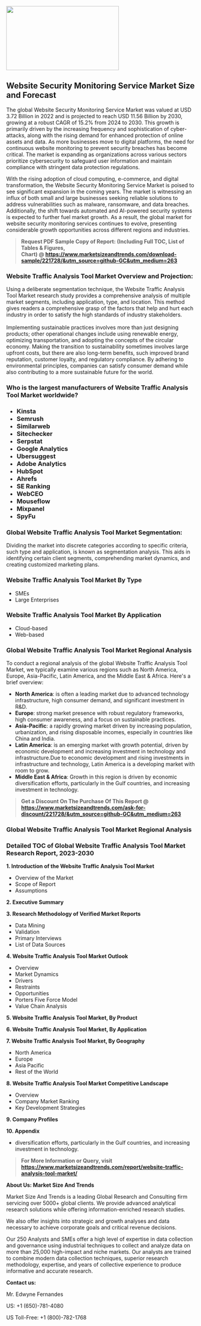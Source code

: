 <p><img class="alignnone size-medium wp-image-20088" src="https://ffe5etoiles.com/wp-content/uploads/2024/12/MST1-300x171.png" alt="" width="300" height="171" /></p><h2>Website Security Monitoring Service Market Size and Forecast</h2><p>The global Website Security Monitoring Service Market was valued at USD 3.72 Billion in 2022 and is projected to reach USD 11.56 Billion by 2030, growing at a robust CAGR of 15.2% from 2024 to 2030. This growth is primarily driven by the increasing frequency and sophistication of cyber-attacks, along with the rising demand for enhanced protection of online assets and data. As more businesses move to digital platforms, the need for continuous website monitoring to prevent security breaches has become critical. The market is expanding as organizations across various sectors prioritize cybersecurity to safeguard user information and maintain compliance with stringent data protection regulations.</p><p>With the rising adoption of cloud computing, e-commerce, and digital transformation, the Website Security Monitoring Service Market is poised to see significant expansion in the coming years. The market is witnessing an influx of both small and large businesses seeking reliable solutions to address vulnerabilities such as malware, ransomware, and data breaches. Additionally, the shift towards automated and AI-powered security systems is expected to further fuel market growth. As a result, the global market for website security monitoring services continues to evolve, presenting considerable growth opportunities across different regions and industries.</p></p><blockquote id="" class=""><strong>Request PDF Sample Copy of Report: (Including Full TOC, List of Tables &amp; Figures, Chart)&nbsp;@&nbsp;<strong><a href="https://www.marketsizeandtrends.com/download-sample/221728/&utm_source=github-GC&utm_medium=263" target="_blank">https://www.marketsizeandtrends.com/download-sample/221728/&utm_source=github-GC&utm_medium=263</a></strong></strong></blockquote><h3 id="" class="">Website Traffic Analysis Tool Market&nbsp;Overview and Projection:</h3><p id="" class="">Using a deliberate segmentation technique, the Website Traffic Analysis Tool Market research study provides a comprehensive analysis of multiple market segments, including application, type, and location. This method gives readers a comprehensive grasp of the factors that help and hurt each industry in order to satisfy the high standards of industry stakeholders. <br /> <br />Implementing sustainable practices involves more than just designing products; other operational changes include using renewable energy, optimizing transportation, and adopting the concepts of the circular economy. Making the transition to sustainability sometimes involves large upfront costs, but there are also long-term benefits, such improved brand reputation, customer loyalty, and regulatory compliance. By adhering to environmental principles, companies can satisfy consumer demand while also contributing to a more sustainable future for the world.</p><h3 id="" class="">Who is the largest manufacturers of&nbsp;Website Traffic Analysis Tool Market worldwide?</h3><h3 class=""><p><ul><li>Kinsta </li><li> Semrush </li><li> Similarweb </li><li> Sitechecker </li><li> Serpstat </li><li> Google Analytics </li><li> Ubersuggest </li><li> Adobe Analytics </li><li> HubSpot </li><li> Ahrefs </li><li> SE Ranking </li><li> WebCEO </li><li> Mouseflow </li><li> Mixpanel </li><li> SpyFu</li></ul></p></h3><h3 id="" class="">Global&nbsp;Website Traffic Analysis Tool Market Segmentation:</h3><p id="" class="">Dividing the market into discrete categories according to specific criteria, such type and application, is known as segmentation analysis. This aids in identifying certain client segments, comprehending market dynamics, and creating customized marketing plans.</p><h3 id="" class="">Website Traffic Analysis Tool Market&nbsp;By Type</h3><p><p><ul><li>SMEs</li><li> Large Enterprises</p></li></ul></p></p><h3 id="" class="">Website Traffic Analysis Tool Market&nbsp;By Application</h3><p class=""><p><ul><li>Cloud-based</li><li> Web-based</li></ul></p></p><h3 id="" class="">Global Website Traffic Analysis Tool Market Regional Analysis</h3><p id="" class="">To conduct a regional analysis of the global Website Traffic Analysis Tool Market, we typically examine various regions such as North America, Europe, Asia-Pacific, Latin America, and the Middle East &amp; Africa. Here's a brief overview:</p><ul><li><strong>North America</strong>: is often a leading market due to advanced technology infrastructure, high consumer demand, and significant investment in R&amp;D.</li><li><strong>Europe</strong>: strong market presence with robust regulatory frameworks, high consumer awareness, and a focus on sustainable practices.</li><li><strong>Asia-Pacific</strong>: a rapidly growing market driven by increasing population, urbanization, and rising disposable incomes, especially in countries like China and India.</li><li><strong>Latin America</strong>: is an emerging market with growth potential, driven by economic development and increasing investment in technology and infrastructure.Due to economic development and rising investments in infrastructure and technology, Latin America is a developing market with room to grow.</li><li><strong>Middle East &amp; Africa</strong>: Growth in this region is driven by economic diversification efforts, particularly in the Gulf countries, and increasing investment in technology.</li></ul><blockquote id="" class=""><strong>Get a Discount On The Purchase Of This Report @ <strong><a href="https://www.marketsizeandtrends.com/ask-for-discount/221728/&utm_source=github-GC&utm_medium=263" target="_blank">https://www.marketsizeandtrends.com/ask-for-discount/221728/&utm_source=github-GC&utm_medium=263</a></strong></strong></blockquote><h3 id="" class="">Global Website Traffic Analysis Tool Market Regional Analysis</h3><h3 id="" class="">Detailed TOC of Global Website Traffic Analysis Tool Market Research Report, 2023-2030</h3><p id="" class=""><strong>1. Introduction of the Website Traffic Analysis Tool Market</strong></p><ul><li>Overview of the Market</li><li>Scope of Report</li><li>Assumptions</li></ul><p id="" class=""><strong>2. Executive Summary</strong></p><p id="" class=""><strong>3. Research Methodology of Verified Market Reports</strong></p><ul><li>Data Mining</li><li>Validation</li><li>Primary Interviews</li><li>List of Data Sources</li></ul><p id="" class=""><strong>4. Website Traffic Analysis Tool Market Outlook</strong></p><ul><li>Overview</li><li>Market Dynamics</li><li>Drivers</li><li>Restraints</li><li>Opportunities</li><li>Porters Five Force Model</li><li>Value Chain Analysis</li></ul><p id="" class=""><strong>5. Website Traffic Analysis Tool Market, By Product</strong></p><p id="" class=""><strong>6. Website Traffic Analysis Tool Market, By Application</strong></p><p id="" class=""><strong>7. Website Traffic Analysis Tool Market, By Geography</strong></p><ul><li>North America</li><li>Europe</li><li>Asia Pacific</li><li>Rest of the World</li></ul><p id="" class=""><strong>8. Website Traffic Analysis Tool Market Competitive Landscape</strong></p><ul><li>Overview</li><li>Company Market Ranking</li><li>Key Development Strategies</li></ul><p id="" class=""><strong>9. Company Profiles</strong></p><p id="" class=""><strong>10. Appendix</strong></p><ul><li>diversification efforts, particularly in the Gulf countries, and increasing investment in technology.</li></ul><blockquote id="" class=""><strong>For More Information or Query, visit <strong><strong><a href="https://www.marketsizeandtrends.com/report/website-traffic-analysis-tool-market/" target="_blank">https://www.marketsizeandtrends.com/report/website-traffic-analysis-tool-market/</a></strong></strong></strong></blockquote><p id="" class=""><strong>About Us: Market Size And Trends</strong></p><p id="" class="">Market Size And Trends is a leading Global Research and Consulting firm servicing over 5000+ global clients. We provide advanced analytical research solutions while offering information-enriched research studies.</p><p id="" class="">We also offer insights into strategic and growth analyses and data necessary to achieve corporate goals and critical revenue decisions.</p><p id="" class="">Our 250 Analysts and SMEs offer a high level of expertise in data collection and governance using industrial techniques to collect and analyze data on more than 25,000 high-impact and niche markets. Our analysts are trained to combine modern data collection techniques, superior research methodology, expertise, and years of collective experience to produce informative and accurate research.</p><p id="" class=""><strong>Contact us:</strong></p><p id="" class="">Mr. Edwyne Fernandes</p><p id="" class="">US: +1 (650)-781-4080</p><p id="" class="">US Toll-Free: +1 (800)-782-1768</p>
